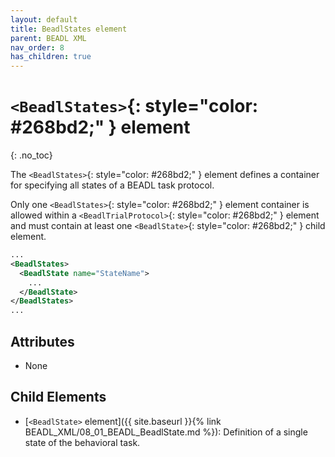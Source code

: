 ```yaml
---
layout: default
title: BeadlStates element
parent: BEADL XML
nav_order: 8
has_children: true
---
```

# `<BeadlStates>`{: style="color: #268bd2;" } element
{: .no_toc}

The `<BeadlStates>`{: style="color: #268bd2;" } element defines a container for specifying all states of a BEADL task protocol.

Only one `<BeadlStates>`{: style="color: #268bd2;" } element container is allowed within a `<BeadlTrialProtocol>`{: style="color: #268bd2;" } element and must contain at least one `<BeadlState>`{: style="color: #268bd2;" } child element.

```xml
...
<BeadlStates>
  <BeadlState name="StateName">
    ...
  </BeadlState>
</BeadlStates>
...
```

## Attributes
- None

## Child Elements
- [`<BeadlState>` element]({{ site.baseurl }}{% link BEADL_XML/08_01_BEADL_BeadlState.md %}): Definition of a single state of the behavioral task.